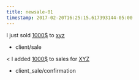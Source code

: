 ```yaml
---
title: newsale-01
timestamp: 2017-02-20T16:25:15.617393144-05:00
---
```


I just sold [1000$](amount-of-money/dollars) to [xyz](Company_name)
* client/sale

< I added [1000$](amount-of-money/dollars) to sales for [XYZ](Company_name)
* client_sale/confirmation
